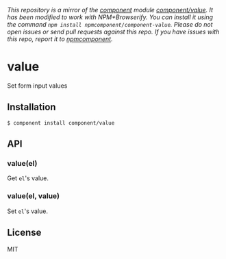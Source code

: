 *This repository is a mirror of the [component](http://component.io) module [component/value](http://github.com/component/value). It has been modified to work with NPM+Browserify. You can install it using the command `npm install npmcomponent/component-value`. Please do not open issues or send pull requests against this repo. If you have issues with this repo, report it to [npmcomponent](https://github.com/airportyh/npmcomponent).*

# value

  Set form input values

## Installation

    $ component install component/value

## API

### value(el)

  Get `el`'s value.

### value(el, value)

  Set `el`'s value.

## License

  MIT
